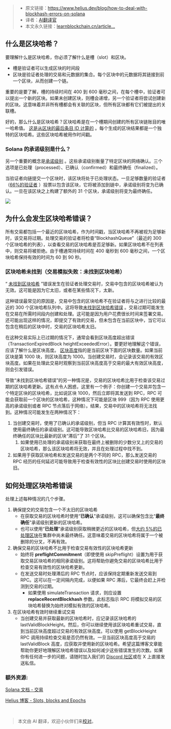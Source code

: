 
>- 原文链接：https://www.helius.dev/blog/how-to-deal-with-blockhash-errors-on-solana
>- 译者：[AI翻译官](https://learnblockchain.cn/people/19584)
>- 本文永久链接：[learnblockchain.cn/article…](https://learnblockchain.cn/article/8017)
    
## 什么是区块哈希？

要理解什么是区块哈希，你必须了解什么是槽（slot）和区块。

* 槽是验证者可以生成区块的时间段
* 区块是验证者处理的交易和元数据的集合。每个区块中的元数据将其链接到前一个区块，从而创建一个链。

重要的是要了解，槽的持续时间在 400 到 600 毫秒之间，在每个槽中，验证者可以提出一个新的区块。如果未创建区块，则槽会递增，另一个验证者将尝试创建新的区块。这意味着并非所有槽都会有关联的区块，但所有区块都有它们被提出的关联槽。

好的，那么什么是区块哈希？区块哈希是在一个槽期间创建的所有区块链账目的唯一哈希值。 [这是从区块的最后条目 ID 计算的](https://solana.com/docs/terminology#blockhash) 。每个生成的区块结果都是一个独特的区块哈希。这些区块哈希被用作时间戳。

### Solana 的承诺级别是什么？

另一个重要的概念是[承诺级别](https://docs.solanalabs.com/consensus/commitments) 。这些承诺级别衡量了特定区块的网络确认。三个选项是已处理（processed）、已确认（confirmed）和最终确任（finalized）。

当验证者向链提交一个区块时，该区块将处于已处理状态。一旦足够数量的验证者（[66%的验证者](https://docs.solanalabs.com/consensus/commitments) ）投票以包含该区块，它将被添加到链中，承诺级别将变为已确认。一旦在该区块之上构建了额外的 31 个区块，承诺级别将变为最终确任。

![](https://img.learnblockchain.cn/attachments/migrate/1714094086351)

## 为什么会发生区块哈希错误？

所有交易都包括一个最近的区块哈希，作为时间戳，当区块哈希不再被视为足够新时，该交易将过期。处理交易的验证者将检查“BlockhashQueue”（最近的 300 个区块哈希的列表），以查看交易的区块哈希是否足够新。如果区块哈希不在列表中，则交易将被拒绝。由于槽通常持续时间在 400 毫秒到 600 毫秒之间，一个区块哈希保持有效的时间为 60 到 90 秒。

### 区块哈希未找到（交易模拟失败：未找到区块哈希）

“ [未找到区块哈希](https://github.com/anza-xyz/agave/blob/e7617a1b1fa53a3908a79270e0f4616a36d489c0/sdk/src/transaction/error.rs#L48C1-L51C23) ”错误发生在验证者处理交易时，交易中包含的区块哈希被认为无效。这可能是因为它太旧，或者在某些情况下，太新。

这种错误最常见的原因是，交易中包含的区块哈希不在验证者将与之进行比较的最近的 300 个区块哈希队列中。这将导致[未找到区块哈希错误](https://github.com/anza-xyz/agave/blob/cb2fd2b632f16a43eff0c27af7458e4e97512e31/runtime/src/bank.rs#L3562-L3587) 。交易过期可能发生在交易在所需时间段内创建和处理。这可能是因为用户花费很长时间来签署交易。还可能出现这样的情况，即提交了有效的交易，但未包含在当前区块中，当它可以包含在稍后的区块中时，交易的区块哈希太旧。

在这种交易实际上已过期的情况下，通常会看到区块高度超出错误（TransactionExpiredBlock heightExceededError）。要更好地理解这个错误，应该了解什么是区块高度。 [区块高度](https://solana.com/docs/terminology#block-height)指的是当前区块下面的区块数量。如果当前区块是第 1000 块，则区块高度为 1000。当创建交易时，会记录该交易的有效区块高度。如果在处理此交易时观察到当前区块高度高于交易的最大有效区块高度，则会引发错误。

导致“未找到区块哈希错误”的另一种情况是，交易的区块哈希比用于检查该交易过期的区块哈希更新。这有点令人困惑，这里有一个例子：你创建一个交易并包含一个特定区块的区块哈希，比如说区块 1000，然后立即将其发送到 RPC，RPC 可能会获取前一个区块的区块哈希，这种情况下可能是区块 999（因为 RPC 使用更高的承诺级别或者 RPC 节点落后于网络）。结果，交易中的区块哈希将无法找到。这种情况可能发生在两种情况下：

1. 当创建交易时，使用了已确认的承诺级别，但当 RPC 计算其有效性时，默认使用最终确任的承诺级别。这可能导致区块哈希比交易的区块哈希旧，因为最终确任的区块比最新的区块“滞后”了 31 个区块。
    1. 如果使用已处理的承诺级别来获取在最终上被删除的少数分叉上的交易的区块哈希，那么该区块哈希将无效，并且在处理过程中找不到。
2. 如果用于获取区块哈希和发送交易的是两个不同的 RPC，那么发送交易的 RPC 经历的任何延迟可能导致用于检查有效性的区块比创建交易时使用的区块旧。

## 如何处理区块哈希错误

处理上述每种情况的几个步骤。

1. 确保提交的交易包含一个不太旧的区块哈希
    * 在获取交易的区块哈希时使用“**已确认**”承诺级别，这可以确保包含比“**最终确任**”承诺级别更新的区块哈希。
    * 也可以使用“**已处理**”承诺级别获取稍微更近的区块哈希，但[大约 5%的已处理区块](https://solana.com/docs/core/transactions/fees#fee-determinism)在集群中尚未最终确任。这意味着交易的区块哈希将属于一个被删除的分叉，不再有效。
2. 确保交易的区块哈希不比用于检查交易有效性的区块哈希更新
    * 始终将 **preflightCommitment**（即使使用 skipPreflight）设置为用于获取交易区块哈希的相同承诺级别。这将帮助你避免交易的区块哈希比用于检查交易有效性的区块哈希更新。
    * 在发送交易时处理滞后的 RPC 节点时，应该保持定期重新发送交易到 RPC。这可以在一定间隔内完成，以便如果 RPC 滞后，它最终会赶上并检测到交易的过期。
        * 如果使用 simulateTransaction 请求，则应设置 **replaceRecentBlockhash** 参数。此标志指示 RPC 将模拟交易的区块哈希替换为始终对模拟有效的区块哈希。
3. 在区块哈希有效时继续重试交易
    * 当创建交易并获取最新的区块哈希时，应记录该区块哈希的 lastValidBlockHeight。然后，你可以继续使用该区块哈希重试交易，直到当前区块高度超过交易的有效区块高度。可以使用 getBlockHeight RPC 调用持续检查交易是否仍然有效。一旦当前区块高度高于交易的 lastValidBlock 高度，应获取并使用新的区块哈希。希望这篇博客文章能帮助你更好地理解区块哈希错误以及如何减少这些错误发生的次数。如果你有任何进一步的问题，请随时加入我们的 [Discord 社区](https://discord.com/invite/6GXdee3gBj)或在 X 上直接发送私信。

### 额外资源:

[Solana 文档 - 交易](https://solana.com/docs/core/transactions) 

[Helius 博客 - Slots, blocks and Epochs](https://www.helius.dev/blog/solana-slots-blocks-and-epochs)

‍

> 本文由 AI 翻译，欢迎小伙伴们来[校对](https://github.com/lbc-team/Pioneer/blob/master/translations/8017.md)。
